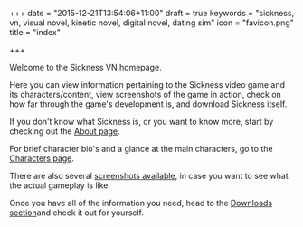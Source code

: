 +++
date = "2015-12-21T13:54:06+11:00"
draft = true
keywords = "sickness, vn, visual novel, kinetic novel, digital novel, dating sim"
icon = "favicon.png"
title = "index"

+++

<p>Welcome to the Sickness VN homepage.</p>

<p>Here you can view information pertaining to the Sickness video game and its characters/content, view screenshots of the game in action, check on how far through the game's development is, and download Sickness itself.</p>

<p>If you don't know what Sickness is, or you want to know more, start by checking out the <a href="/about">About page</a>.</p>

<p>For brief character bio's and a glance at the main characters, go to the <a href="/characters">Characters page</a>.</p>

<p>There are also several <a href="/screenshots">screenshots available</a>, in case you want to see what the actual gameplay is like.</p>

<p>Once you have all of the information you need, head to the <a href="/download">Downloads section</a>and check it out for yourself.</p>